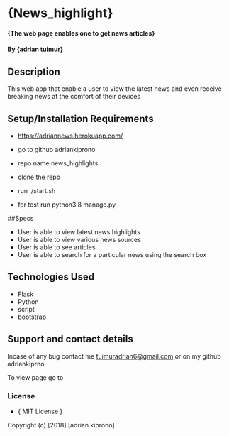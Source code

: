 # {News_highlight}

#### {The web page enables one to get news articles}

#### By **{adrian tuimur}**

## Description
This web app  that enable a user to view the latest news and even receive breaking news
at the comfort of their devices

## Setup/Installation Requirements
* https://adriannews.herokuapp.com/
* go to github adriankiprono

* repo name news_highlights
* clone the repo
* run ./start.sh
* for test run  python3.8 manage.py

##Specs

* User is able to view latest news highlights
* User is able to view various news sources
* User is able to see  articles
* User is able to search for a particular news using the search box

## Technologies Used
* Flask
* Python
* script
* bootstrap

## Support and contact details
Incase of any bug contact me tuimuradrian6@gmail.com
or on my github adriankiprno

To view page go to
### License
* { MIT License }

Copyright (c) [2018] [adrian kiprono]